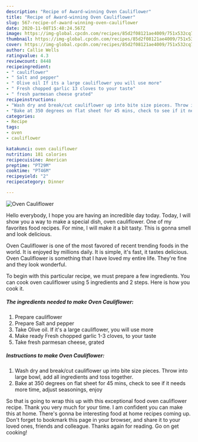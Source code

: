 ```yaml
---
description: "Recipe of Award-winning Oven Cauliflower"
title: "Recipe of Award-winning Oven Cauliflower"
slug: 567-recipe-of-award-winning-oven-cauliflower
date: 2020-11-08T15:48:24.567Z
image: https://img-global.cpcdn.com/recipes/85d2f08121ae4009/751x532cq70/oven-cauliflower-recipe-main-photo.jpg
thumbnail: https://img-global.cpcdn.com/recipes/85d2f08121ae4009/751x532cq70/oven-cauliflower-recipe-main-photo.jpg
cover: https://img-global.cpcdn.com/recipes/85d2f08121ae4009/751x532cq70/oven-cauliflower-recipe-main-photo.jpg
author: Callie Wells
ratingvalue: 4.3
reviewcount: 8448
recipeingredient:
- " cauliflower"
- " Salt and pepper"
- " Olive oil If its a large cauliflower you will use more"
- " Fresh chopped garlic 13 cloves to your taste"
- " fresh parmesan cheese grated"
recipeinstructions:
- "Wash dry and break/cut cauliflower up into bite size pieces. Throw into large bowl, add all ingredients and toss together."
- "Bake at 350 degrees on flat sheet for 45 mins, check to see if it needs more time, adjust seasonings, enjoy"
categories:
- Recipe
tags:
- oven
- cauliflower

katakunci: oven cauliflower 
nutrition: 181 calories
recipecuisine: American
preptime: "PT29M"
cooktime: "PT46M"
recipeyield: "2"
recipecategory: Dinner

---
```



![Oven Cauliflower](https://img-global.cpcdn.com/recipes/85d2f08121ae4009/751x532cq70/oven-cauliflower-recipe-main-photo.jpg)

Hello everybody, I hope you are having an incredible day today. Today, I will show you a way to make a special dish, oven cauliflower. One of my favorites food recipes. For mine, I will make it a bit tasty. This is gonna smell and look delicious.

Oven Cauliflower is one of the most favored of recent trending foods in the world. It is enjoyed by millions daily. It is simple, it's fast, it tastes delicious. Oven Cauliflower is something that I have loved my entire life. They're fine and they look wonderful.




To begin with this particular recipe, we must prepare a few ingredients. You can cook oven cauliflower using 5 ingredients and 2 steps. Here is how you cook it.

<!--inarticleads1-->

##### The ingredients needed to make Oven Cauliflower:

1. Prepare  cauliflower
1. Prepare  Salt and pepper
1. Take  Olive oil. If it&#39;s a large cauliflower, you will use more
1. Make ready  Fresh chopped garlic 1-3 cloves, to your taste
1. Take  fresh parmesan cheese, grated




<!--inarticleads2-->

##### Instructions to make Oven Cauliflower:

1. Wash dry and break/cut cauliflower up into bite size pieces. Throw into large bowl, add all ingredients and toss together.
1. Bake at 350 degrees on flat sheet for 45 mins, check to see if it needs more time, adjust seasonings, enjoy




So that is going to wrap this up with this exceptional food oven cauliflower recipe. Thank you very much for your time. I am confident you can make this at home. There's gonna be interesting food at home recipes coming up. Don't forget to bookmark this page in your browser, and share it to your loved ones, friends and colleague. Thanks again for reading. Go on get cooking!
